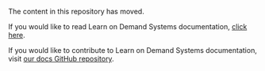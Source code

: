 The content in this repository has moved. 

If you would like to read Learn on Demand Systems documentation, [click here](https://labondemand.com/Help/?caller=%2FLabProfile%2F38658&src=https%3A%2F%2Fraw.githubusercontent.com%2FLearnOnDemandSystems%2Fdocs%2Fmaster%2Flod-home.md).

If you would like to contribute to Learn on Demand Systems documentation, visit [our docs GitHub repository](https://github.com/LearnOnDemandSystems/docs).
